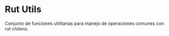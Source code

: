 # Rut Utils 

Conjunto de funciones utilitarias para manejo de operaciones comunes con rut chileno.

